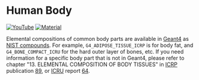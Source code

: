 # Human Body

[![YouTube](https://img.shields.io/badge/You-Tube-red?style=flat)](https://www.youtube.com/playlist?list=PLw3G-vTgPrdBxXZo1UpOD_xVFSgM3hLn-)
[![Material](https://img.shields.io/badge/Material-Definition-orange?style=flat)](..)

Elemental compositions of common body parts are available in [Geant4][] as [NIST compounds][]. For example, `G4_ADIPOSE_TISSUE_ICRP` is for body fat, and `G4_BONE_COMPACT_ICRU` for the hard outer layer of bones, etc. If you need information for a specific body part that is not in Geant4, please refer to chapter "13. ELEMENTAL COMPOSITION OF BODY TISSUES" in [ICRP][] publication [89][], or [ICRU][] report [64][].

[Geant4]: https://physino.xyz/geant4
[NIST compounds]: https://geant4-userdoc.web.cern.ch/UsersGuides/ForApplicationDeveloper/html/Appendix/materialNames.html#nist-compounds
[ICRP]: https://www.icrp.org
[ICRU]: https://www.icru.org
[89]: https://journals.sagepub.com/doi/pdf/10.1177/ANIB_32_3-4
[64]: https://www.icru.org/report/photon-electron-proton-and-neutron-interaction-data-for-body-tissues-report-46
